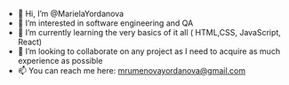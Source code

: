 - 👋 Hi, I’m @MarielaYordanova
- 👀 I’m interested in software engineering and QA
- 🌱 I’m currently learning the very basics of it all ( HTML,CSS, JavaScript, React) 
- 💞️ I’m looking to collaborate on any project as I need to acquire as much experience as possible
- 📫 You can reach me here: mrumenovayordanova@gmail.com 

<!---
MarielaYordanova/MarielaYordanova is a ✨ special ✨ repository because its `README.md` (this file) appears on your GitHub profile.
You can click the Preview link to take a look at your changes.
--->
